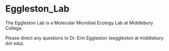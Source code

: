 # Eggleston_Lab
The Eggleston Lab is a Molecular Microbial Ecology Lab at Middlebury College.

Please direct any questions to Dr. Erin Eggleston (eeggleston at middlebury dot edu).
